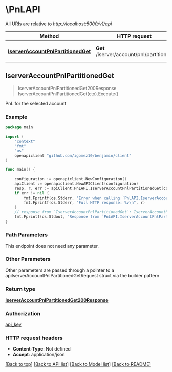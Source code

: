 # \PnLAPI

All URIs are relative to *http://localhost:5000/v1/api*

Method | HTTP request | Description
------------- | ------------- | -------------
[**IserverAccountPnlPartitionedGet**](PnLAPI.md#IserverAccountPnlPartitionedGet) | **Get** /iserver/account/pnl/partitioned | PnL for the selected account



## IserverAccountPnlPartitionedGet

> IserverAccountPnlPartitionedGet200Response IserverAccountPnlPartitionedGet(ctx).Execute()

PnL for the selected account



### Example

```go
package main

import (
	"context"
	"fmt"
	"os"
	openapiclient "github.com/igomez10/benjamin/client"
)

func main() {

	configuration := openapiclient.NewConfiguration()
	apiClient := openapiclient.NewAPIClient(configuration)
	resp, r, err := apiClient.PnLAPI.IserverAccountPnlPartitionedGet(context.Background()).Execute()
	if err != nil {
		fmt.Fprintf(os.Stderr, "Error when calling `PnLAPI.IserverAccountPnlPartitionedGet``: %v\n", err)
		fmt.Fprintf(os.Stderr, "Full HTTP response: %v\n", r)
	}
	// response from `IserverAccountPnlPartitionedGet`: IserverAccountPnlPartitionedGet200Response
	fmt.Fprintf(os.Stdout, "Response from `PnLAPI.IserverAccountPnlPartitionedGet`: %v\n", resp)
}
```

### Path Parameters

This endpoint does not need any parameter.

### Other Parameters

Other parameters are passed through a pointer to a apiIserverAccountPnlPartitionedGetRequest struct via the builder pattern


### Return type

[**IserverAccountPnlPartitionedGet200Response**](IserverAccountPnlPartitionedGet200Response.md)

### Authorization

[api_key](../README.md#api_key)

### HTTP request headers

- **Content-Type**: Not defined
- **Accept**: application/json

[[Back to top]](#) [[Back to API list]](../README.md#documentation-for-api-endpoints)
[[Back to Model list]](../README.md#documentation-for-models)
[[Back to README]](../README.md)

